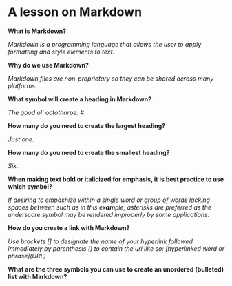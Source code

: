 # A lesson on Markdown

**What is Markdown?**

_Markdown is a programming language that allows the user to apply formatting and style elements to text._

**Why do we use Markdown?**

_Markdown files are non-proprietary so they can be shared across many platforms._

**What symbol will create a heading in Markdown?**

_The good ol' octothorpe: #_

**How many do you need to create the largest heading?**

_Just one._

**How many do you need to create the smallest heading?**

_Six._

**When making text bold or italicized for emphasis, it is best practice to use which symbol?**

_If desiring to empashize within a single word or group of words lacking spaces between such as in this ex**am**ple, asterisks are preferred as the underscore symbol may be rendered improperly by some applications._ 

**How do you create a link with Markdown?**

_Use brackets [] to designate the name of your hyperlink followed immediately by parenthesis () to contain the url like so: \[hyperlinked word or phrase\]\(URL\)_

**What are the three symbols you can use to create an unordered (bulleted) list with Markdown?**
